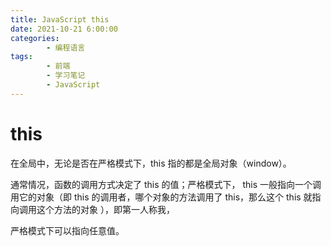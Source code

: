 ```yaml
---
title: JavaScript this
date: 2021-10-21 6:00:00
categories:
        - 编程语言
tags:
        - 前端
        - 学习笔记
        - JavaScript
---
```


# this

在全局中，无论是否在严格模式下，this 指的都是全局对象（window）。

通常情况，函数的调用方式决定了 this 的值；严格模式下， this 一般指向一个调用它的对象（即 this 的调用者，哪个对象的方法调用了 this，那么这个 this 就指向调用这个方法的对象 ），即第一人称我，

严格模式下可以指向任意值。
